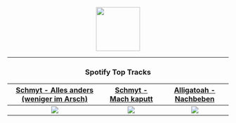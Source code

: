 <p align="center">
  <a href="https://www.tobiasmichael.de">
    <img src="https://tm-website-static.s3.eu-central-1.amazonaws.com/logo.png" width="100" height="100"/>
  </a>
</p>

---

<h3 align="center">Spotify Top Tracks</h3>

[Schmyt - Alles anders (weniger im Arsch)](https://open.spotify.com/track/1H2rGO5zzjRTfFIgD7wNRj)|[Schmyt - Mach kaputt](https://open.spotify.com/track/5BYHix1INNkgiIjcnlewIh)|[Alligatoah - Nachbeben](https://open.spotify.com/track/11sK6e6vCnbIznpH3NfIFA)
:---:|:----:|:----:
<img src="https://i.scdn.co/image/ab67616d00001e025dc976f81f9393cfbc3bfa4c"/>|<img src="https://i.scdn.co/image/ab67616d00001e020602b509c9fe24bf70509570"/>|<img src="https://i.scdn.co/image/ab67616d00001e025093acd5057e8b4f4f480475"/>